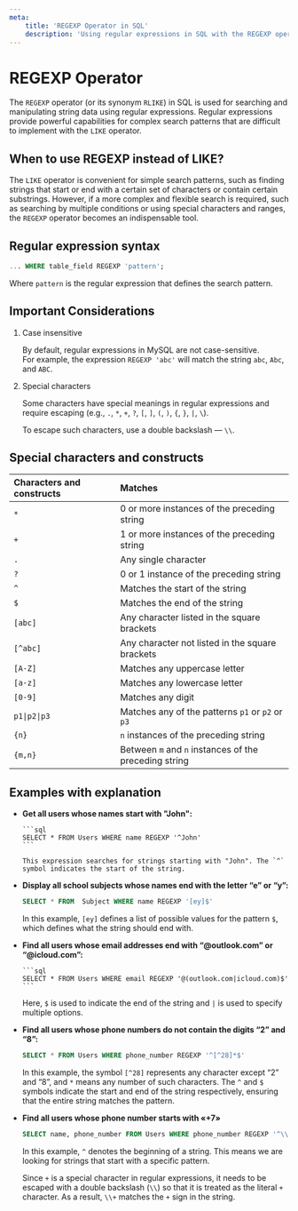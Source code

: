 ```yaml
---
meta:
    title: 'REGEXP Operator in SQL'
    description: 'Using regular expressions in SQL with the REGEXP operator'
---
```


# REGEXP Operator

The `REGEXP` operator (or its synonym `RLIKE`) in SQL is used for searching and manipulating string data
using regular expressions.
Regular expressions provide powerful capabilities for complex search patterns that are difficult
to implement with the `LIKE` operator.

## When to use REGEXP instead of LIKE?

The `LIKE` operator is convenient for simple search patterns,
such as finding strings that start or end with a certain set of characters or contain certain substrings.
However, if a more complex and flexible search is required, such as searching by multiple conditions
or using special characters and ranges, the `REGEXP` operator becomes an indispensable tool.

## Regular expression syntax

```sql
... WHERE table_field REGEXP 'pattern';
```

Where `pattern` is the regular expression that defines the search pattern.

## Important Considerations

1. Case insensitive

    By default, regular expressions in MySQL are not case-sensitive.  
    For example, the expression `REGEXP 'abc'` will match the string `abc`, `Abc`, and `ABC`.

2. Special characters

    Some characters have special meanings in regular expressions and require escaping (e.g.,
    `.`, `*`, `+`, `?`, `[`, `]`, `(`, `)`, `{`, `}`, `|`, `\`).

    To escape such characters, use a double backslash — `\\`.

## Special characters and constructs

| Characters and constructs | Matches                                               |
| :------------------------ | :---------------------------------------------------- |
| `*`                       | 0 or more instances of the preceding string           |
| `+`                       | 1 or more instances of the preceding string           |
| `.`                       | Any single character                                  |
| `?`                       | 0 or 1 instance of the preceding string               |
| `^`                       | Matches the start of the string                       |
| `$`                       | Matches the end of the string                         |
| `[abc]`                   | Any character listed in the square brackets           |
| `[^abc]`                  | Any character not listed in the square brackets       |
| `[A-Z]`                   | Matches any uppercase letter                          |
| `[a-z]`                   | Matches any lowercase letter                          |
| `[0-9]`                   | Matches any digit                                     |
| `p1\|p2\|p3`              | Matches any of the patterns `p1` or `p2` or `p3`      |
| `{n}`                     | `n` instances of the preceding string                 |
| `{m,n}`                   | Between `m` and `n` instances of the preceding string |

## Examples with explanation

-   **Get all users whose names start with "John":**

        ```sql
        SELECT * FROM Users WHERE name REGEXP '^John'
        ```

        This expression searches for strings starting with "John". The `^` symbol indicates the start of the string.

-   **Display all school subjects whose names end with the letter “e” or “y”:**

    ```sql
    SELECT * FROM  Subject WHERE name REGEXP '[ey]$'
    ```

    In this example, `[ey]` defines a list of possible values for the pattern `$`, which defines what the string should end with.

-   **Find all users whose email addresses end with “@outlook.com” or “@icloud.com”:**

        ```sql
        SELECT * FROM Users WHERE email REGEXP '@(outlook.com|icloud.com)$'
        ```

    Here, `$` is used to indicate the end of the string and `|` is used to specify multiple options.

-   **Find all users whose phone numbers do not contain the digits “2” and “8”:**

    ```sql
    SELECT * FROM Users WHERE phone_number REGEXP '^[^28]*$'
    ```

    In this example, the symbol `[^28]` represents any character except “2” and “8”, and `*` means any number of such characters.
    The `^` and `$` symbols indicate the start and end of the string respectively, ensuring that the entire string matches the pattern.

-   **Find all users whose phone number starts with «+7»**

    ```sql
    SELECT name, phone_number FROM Users WHERE phone_number REGEXP '^\\+7'
    ```

    In this example, `^` denotes the beginning of a string. This means we are looking for strings that start with a specific pattern.

    Since `+` is a special character in regular expressions,
    it needs to be escaped with a double backslash (`\\`) so that it is treated as the literal `+` character.
    As a result, `\\+` matches the `+` sign in the string.

